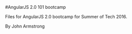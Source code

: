 #AngularJS 2.0 101 bootcamp

Files for AngularJS 2.0 bootcamp for Summer of Tech 2016.

By John Armstrong
